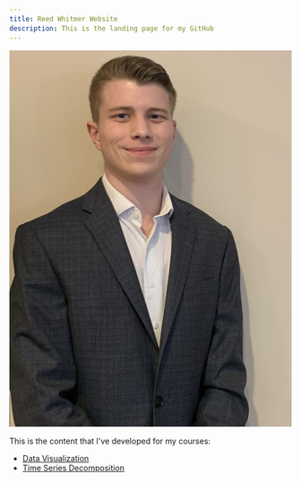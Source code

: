 ```yaml
---
title: Reed Whitmer Website
description: This is the landing page for my GitHub
---
```


![My Picture](/pics/ReedWhitmerLinkedIn.png)






This is the content that I've developed for my courses:






- [Data Visualization](/DataVisualization/index.md)
- [Time Series Decomposition](/TimeSeriesDecomposition/index.md)

